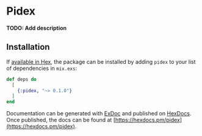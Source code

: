 # Pidex

**TODO: Add description**

## Installation

If [available in Hex](https://hex.pm/docs/publish), the package can be installed
by adding `pidex` to your list of dependencies in `mix.exs`:

```elixir
def deps do
  [
    {:pidex, "~> 0.1.0"}
  ]
end
```

Documentation can be generated with [ExDoc](https://github.com/elixir-lang/ex_doc)
and published on [HexDocs](https://hexdocs.pm). Once published, the docs can
be found at [https://hexdocs.pm/pidex](https://hexdocs.pm/pidex).

